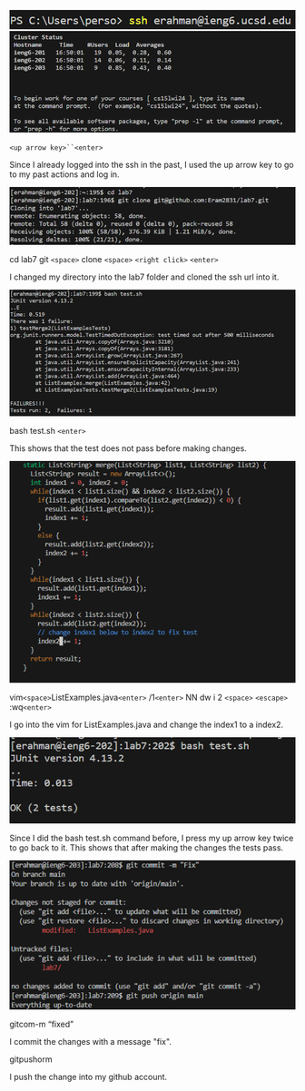 ![Image](vim1.png)
![Image](vim3.png)


`<up arrow key>``<enter>`

Since I already logged into the ssh in the past, I used the up arrow key to go to my past actions and log in. 


![Image](vim2.png)


 cd <space> lab7<enter>
git `<space>` clone `<space>` `<right click>` `<enter>`

I changed my directory into the lab7 folder and cloned the ssh url into it.


![Image](vim4.png)


bash test.sh `<enter>`


This shows that the test does not pass before making changes. 


![Image](vim5.png)


vim`<space>`ListExamples.java`<enter>`
/1`<enter>`
NN
dw
i
2 `<space>`
`<escape>`
:wq`<enter>`


I go into the vim for ListExamples.java and change the index1 to a index2. 


![Image](vim6.png)


<up arrow key> <up arrow key><enter>


Since I did the bash test.sh command before, I press my up arrow key twice to go back to it. This shows that after making the changes the tests pass. 


![Image](vim7.png)


git<space>com<tab><space>-m “fixed”<enter>


I commit the changes with a message "fix".


git<space>push<space>or<tab><space>m<tab><enter>


I push the change into my github account. 
